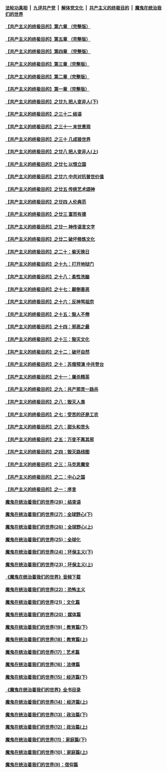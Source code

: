 

####  [法轮功真相](../../../../basic/blob/master/README.md?t=05061301) &nbsp;|&nbsp; [九评共产党](../../../../9ping.md/blob/master/README.md?t=05061301) &nbsp;|&nbsp; [解体党文化](../../../../jtdwh.md/blob/master/README.md?t=05061301)  &nbsp;|&nbsp; [共产主义的终极目的](../../../../gczydzjmd.md/blob/master/README.md?t=05061301) &nbsp;|&nbsp; [魔鬼在统治我们的世界](../../../../mgztzwmdsj.md/blob/master/README.md?t=05061301) 

#### [【共产主义的终极目的】第六章 （完整版）](../pages/nsc422/n11428913.md?t=05061301) 

#### [【共产主义的终极目的】第五章 （完整版）](../pages/nsc422/n11428912.md?t=05061301) 

#### [【共产主义的终极目的】第四章 （完整版）](../pages/nsc422/n11428907.md?t=05061301) 

#### [【共产主义的终极目的】第三章（完整版）](../pages/nsc422/n11428848.md?t=05061301) 

#### [【共产主义的终极目的】第二章（完整版）](../pages/nsc422/n11428831.md?t=05061301) 

#### [【共产主义的终极目的】第一章（完整版）](../pages/nsc422/n11417651.md?t=05061301) 

#### [【共产主义的终极目的】之廿九 把人变非人(下)](../pages/nsc422/n11344140.md?t=05061301) 

#### [【共产主义的终极目的】之三十二 结语](../pages/nsc422/n11360535.md?t=05061301) 

#### [【共产主义的终极目的】之三十一 末世景观](../pages/nsc422/n11351129.md?t=05061301) 

#### [【共产主义的终极目的】之三十 几成狼世界](../pages/nsc422/n11348280.md?t=05061301) 

#### [【共产主义的终极目的】之廿八 把人变非人(上)](../pages/nsc422/n11340492.md?t=05061301) 

#### [【共产主义的终极目的】之廿七 以恨立国](../pages/nsc422/n11336944.md?t=05061301) 

#### [【共产主义的终极目的】之廿六 中共对抗普世价值](../pages/nsc422/n11324785.md?t=05061301) 

#### [【共产主义的终极目的】之廿五 传统艺术颂神](../pages/nsc422/n11296396.md?t=05061301) 

#### [【共产主义的终极目的】之廿四 人伦典范](../pages/nsc422/n11296397.md?t=05061301) 

#### [【共产主义的终极目的】之廿三 富而有德](../pages/nsc422/n11283598.md?t=05061301) 

#### [【共产主义的终极目的】之廿一 神传语言文字](../pages/nsc422/n11263265.md?t=05061301) 

#### [【共产主义的终极目的】之廿二 破坏修炼文化](../pages/nsc422/n11245728.md?t=05061301) 

#### [【共产主义的终极目的】之二十：偷天换日](../pages/nsc422/n11238846.md?t=05061301) 

#### [【共产主义的终极目的】之十九：打开地狱门](../pages/nsc422/n11206376.md?t=05061301) 

#### [【共产主义的终极目的】之十八：柔性洗脑](../pages/nsc422/n11199994.md?t=05061301) 

#### [【共产主义的终极目的】之十七：颠倒善恶](../pages/nsc422/n11179782.md?t=05061301) 

#### [【共产主义的终极目的】之十六：反神骂祖宗](../pages/nsc422/n11166798.md?t=05061301) 

#### [【共产主义的终极目的】之十五：毁人不倦](../pages/nsc422/n11166792.md?t=05061301) 

#### [【共产主义的终极目的】之十四：邪恶之最](../pages/nsc422/n11150249.md?t=05061301) 

#### [【共产主义的终极目的】之十三：毁灭文化](../pages/nsc422/n11135227.md?t=05061301) 

#### [【共产主义的终极目的】之十二：破坏自然](../pages/nsc422/n11135214.md?t=05061301) 

#### [【共产主义的终极目的】之十：苏俄预演 中共登台](../pages/nsc422/n11118424.md?t=05061301) 

#### [【共产主义的终极目的】之十一：屠杀精英](../pages/nsc422/n11118442.md?t=05061301) 

#### [【共产主义的终极目的】之九：共产邪灵一路杀](../pages/nsc422/n11114139.md?t=05061301) 

#### [【共产主义的终极目的】之八：毁灭人类](../pages/nsc422/n11108503.md?t=05061301) 

#### [【共产主义的终极目的】之七：受苦的还是工农](../pages/nsc422/n11101809.md?t=05061301) 

#### [【共产主义的终极目的】之六：甜头和苦头](../pages/nsc422/n11096971.md?t=05061301) 

#### [【共产主义的终极目的】之五：万变不离其邪](../pages/nsc422/n11091285.md?t=05061301) 

#### [【共产主义的终极目的】之四：毁灭路线图](../pages/nsc422/n11086284.md?t=05061301) 

#### [【共产主义的终极目的】之三：马克思魔变](../pages/nsc422/n11061941.md?t=05061301) 

#### [【共产主义的终极目的】之二：中心之国](../pages/nsc422/n11047728.md?t=05061301) 

#### [【共产主义的终极目的】之一：序言](../pages/nsc422/n11086077.md?t=05061301) 

#### [魔鬼在统治着我们的世界(28)：结束语](../pages/nsc422/n10936246.md?t=05061301) 

#### [魔鬼在统治着我们的世界(27)：全球野心(下)](../pages/nsc422/n10928319.md?t=05061301) 

#### [魔鬼在统治着我们的世界(26)：全球野心(上)](../pages/nsc422/n10900318.md?t=05061301) 

#### [魔鬼在统治着我们的世界(25)：全球化](../pages/nsc422/n10788205.md?t=05061301) 

#### [魔鬼在统治着我们的世界(24)：环保主义(下)](../pages/nsc422/n10695307.md?t=05061301) 

#### [魔鬼在统治着我们的世界(23)：环保主义(上)](../pages/nsc422/n10688613.md?t=05061301) 

#### [《魔鬼在统治着我们的世界》音频下载](../pages/nsc422/n10635553.md?t=05061301) 

#### [魔鬼在统治着我们的世界(22)：恐怖主义](../pages/nsc422/n10614727.md?t=05061301) 

#### [魔鬼在统治着我们的世界(21)：文化篇](../pages/nsc422/n10597706.md?t=05061301) 

#### [魔鬼在统治着我们的世界(20)：媒体篇](../pages/nsc422/n10586579.md?t=05061301) 

#### [魔鬼在统治着我们的世界(19)：教育篇(下)](../pages/nsc422/n10564808.md?t=05061301) 

#### [魔鬼在统治着我们的世界(18)：教育篇(上)](../pages/nsc422/n10526970.md?t=05061301) 

#### [魔鬼在统治着我们的世界(17)：艺术篇](../pages/nsc422/n10499093.md?t=05061301) 

#### [魔鬼在统治着我们的世界(16)：法律篇](../pages/nsc422/n10485969.md?t=05061301) 

#### [魔鬼在统治着我们的世界(15)：经济篇(下)](../pages/nsc422/n10469975.md?t=05061301) 

#### [《魔鬼在统治着我们的世界》全书目录](../pages/nsc422/n10464261.md?t=05061301) 

#### [魔鬼在统治着我们的世界(14)：经济篇(上)](../pages/nsc422/n10457370.md?t=05061301) 

#### [魔鬼在统治着我们的世界(13)：政治篇(下)](../pages/nsc422/n10448270.md?t=05061301) 

#### [魔鬼在统治着我们的世界(12)：政治篇(上)](../pages/nsc422/n10444576.md?t=05061301) 

#### [魔鬼在统治着我们的世界(11)：家庭篇(下)](../pages/nsc422/n10440961.md?t=05061301) 

#### [魔鬼在统治着我们的世界(10)：家庭篇(上)](../pages/nsc422/n10435448.md?t=05061301) 

#### [魔鬼在统治着我们的世界(9)：信仰篇](../pages/nsc422/n10432159.md?t=05061301) 


